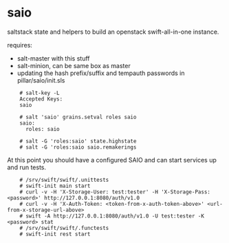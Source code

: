 saio
====

saltstack state and helpers to build an openstack swift-all-in-one instance.

requires:
- salt-master with this stuff
- salt-minion, can be same box as master
- updating the hash prefix/suffix and tempauth passwords in pillar/saio/init.sls

```
    # salt-key -L
    Accepted Keys:
    saio
    
    # salt 'saio' grains.setval roles saio
    saio:
      roles: saio
    
    # salt -G 'roles:saio' state.highstate
    # salt -G 'roles:saio saio.remakerings
```
At this point you should have a configured SAIO and can start services up and run tests.
```
    # /srv/swift/swift/.unittests
    # swift-init main start
    # curl -v -H 'X-Storage-User: test:tester' -H 'X-Storage-Pass: <password>' http://127.0.0.1:8080/auth/v1.0
    # curl -v -H 'X-Auth-Token: <token-from-x-auth-token-above>' <url-from-x-storage-url-above>
    # swift -A http://127.0.0.1:8080/auth/v1.0 -U test:tester -K <password> stat
    # /srv/swift/swift/.functests
    # swift-init rest start
```
